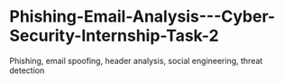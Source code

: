 # Phishing-Email-Analysis---Cyber-Security-Internship-Task-2
 Phishing, email spoofing, header analysis, social engineering, threat detection
